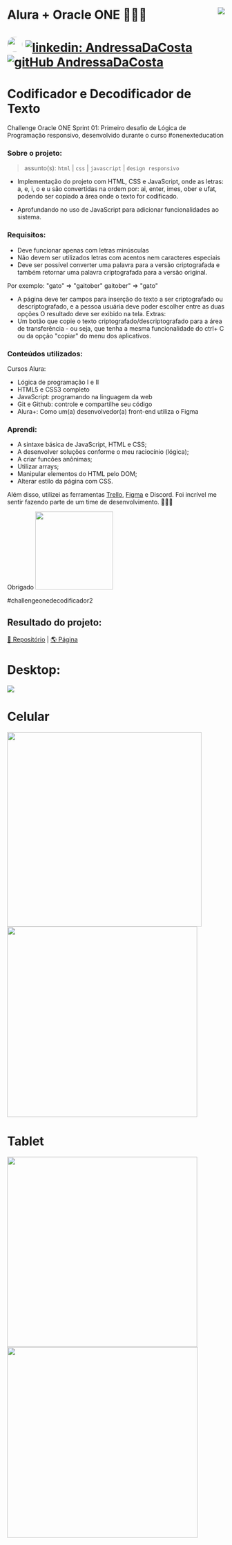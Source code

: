 # Alura + Oracle ONE 👩🏻‍💻  <img align="right" src="https://cursos.alura.com.br/assets/images/certificates/new/logo/oracle-one-logo.png"><br><br> [<img src="https://avatars.githubusercontent.com/u/95485809?v=4" width="35" style="border-radius:50%">]("linkedin.com/in/andressa-costa-286173225/") [![linkedin: AndressaDaCosta](https://img.shields.io/badge/-AndressaDaCosta-blue?style=flat-square&logo=Linkedin&logoColor=white&link=https://www.linkedin.com/in/AndressaDaCosta/)](linkedin.com/in/andressa-costa-286173225/)   [![gitHub AndressaDaCosta](https://img.shields.io/github/followers/AndressaDaCosta?label=follow&style=social)](https://github.com/AndressaDaCosta)

# Codificador e Decodificador de Texto

Challenge Oracle ONE Sprint 01: Primeiro desafio de Lógica de Programação responsivo, desenvolvido durante o curso #onenexteducation

### Sobre o projeto:


  >assunto(s): ```html``` | ```css``` | ```javascript``` | ```design responsivo```
  
  
   - Implementação do projeto com HTML, CSS e JavaScript, onde as letras: a, e, i, o e u são convertidas na ordem por: ai, enter, imes, ober e ufat, podendo ser copiado a área onde o texto for codificado.

 - Aprofundando no uso de JavaScript para adicionar funcionalidades ao sistema.

### Requisitos:

 - Deve funcionar apenas com letras minúsculas
 - Não devem ser utilizados letras com acentos nem caracteres especiais
 - Deve ser possível converter uma palavra para a versão criptografada e também retornar uma palavra criptografada para a versão original.

Por exemplo: "gato" => "gaitober" gaitober" => "gato"

 - A página deve ter campos para inserção do texto a ser criptografado ou descriptografado, e a pessoa usuária deve poder escolher entre as duas opções O resultado deve ser exibido na tela. Extras:
- Um botão que copie o texto criptografado/descriptografado para a área de transferência - ou seja, que tenha a mesma funcionalidade do ctrl+ C ou da opção "copiar" do menu dos aplicativos.

### Conteúdos utilizados:

Cursos Alura:
 - Lógica de programação I e II
 - HTML5 e CSS3 completo 
 - JavaScript: programando na linguagem da web 
 - Git e Github: controle e compartilhe seu código
 - Alura+: Como um(a) desenvolvedor(a) front-end utiliza o Figma 

### Aprendi:

-	A sintaxe básica de JavaScript, HTML e CSS;
-	A desenvolver soluções conforme o meu raciocínio (lógica);
-	A criar funcões anônimas;
-	Utilizar arrays;
-	Manipular elementos do HTML pelo DOM;
-	Alterar estilo da página com CSS.





Além disso, utilizei as ferramentas [Trello](https://trello.com/b/EmUFmjCv/decodificador-de-texto-alura-challenges-oracle-one), [Figma](https://www.figma.com/file/tvFEYhVfZTjdJ5P24RGV21/Alura-Challenge---Desafio-1---L%C3%B3gica?node-id=0%3A1) e Discord. Foi incrível me sentir fazendo parte de um time de desenvolvimento. 👩🏻‍💻

Obrigado    <img width="180px" src="https://cursos.alura.com.br/assets/images/certificates/new/logo/oracle-alura.png">



#challengeonedecodificador2

## Resultado do projeto:

[📁 Repositório](https://github.com/AndressaDaCosta/codificador_decodificador_texto) |  [🌎 Página](https://andressadacosta.github.io/codificador_decodificador_texto/)

# Desktop:
<img src="https://github.com/AndressaDaCosta/codificador_decodificador_texto/blob/main/img/Captura%20de%20Tela%20Desktop.png?raw=true">

# Celular
<img src="https://github.com/AndressaDaCosta/codificador_decodificador_texto/blob/main/img/Captura%20de%20Tela%20celular%201.png?raw=true" width="450"><img src="https://github.com/AndressaDaCosta/codificador_decodificador_texto/blob/main/img/Captura%20de%20Tela%20celular%202.png?raw=true" width="440">

# Tablet
<img src="https://github.com/AndressaDaCosta/codificador_decodificador_texto/blob/main/img/Captura%20de%20Tela%20%20tablet%201.png?raw=true" width="440"><img src="https://github.com/AndressaDaCosta/codificador_decodificador_texto/blob/main/img/Captura%20de%20Tela%20tablet%202.png?raw=true" width="441">
